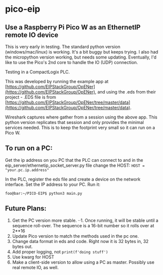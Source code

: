 # pico-eip
## Use a Raspberry Pi Pico W as an EthernetIP remote IO device

This is very early in testing. The standard python version (windows/mac/linux) is working. It's a bit buggy but keeps trying. I also had the micropython version working, but needs some updating. Eventually, I'd like to use the Pico's 2nd core to handle the IO (UDP) connection.

Testing in a CompactLogix PLC.

This was developed by running the example app at [https://github.com/EIPStackGroup/OpENer](https://github.com/EIPStackGroup/OpENer), and using the .eds from their project - .EDS file is from [https://github.com/EIPStackGroup/OpENer/tree/master/data](https://github.com/EIPStackGroup/OpENer/tree/master/data).

Wireshark captures where gather from a session using the above app. This python version replicates that session and only provides the minimal services needed. This is to keep the footprint very small so it can run on a Pico W.

## To run on a PC:
Get the ip address on you PC that the PLC can connect to and in the eip_server/ethernetip_socket_server.py file change the HOST:
`HOST = "your.pc.ip.address"`

In the PLC, register the eds file and create a device on the network interface. Set the IP address to your PC.
Run it:
```console
foo@bar:~/PICO-EIP$ python3 main.py
```

## Future Plans:
1. Get the PC version more stable.
⋅⋅1. Once running, it will be stable until a sequence roll-over. The sequence is a 16-bit number so it rolls over at 2**16
2. Update Pico version to match the methods used in the pc one.
3. Change data format in eds and code. Right now it is 32 bytes in, 32 bytes out.
4. Add proper logging, not `print(f'doing stuff')`    
5. Use kwarg for HOST
6. Make a client-side version to allow using a PC as master. Possibly use real remote IO, as well.